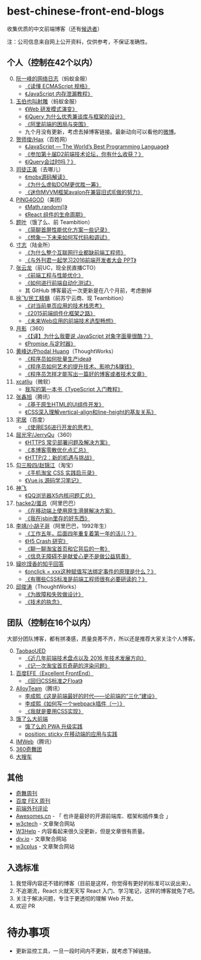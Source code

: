 # best-chinese-front-end-blogs

收集优质的中文前端博客（还有[候选者](./Candidates.md)）

注：公司信息来自网上公开资料，仅供参考，不保证准确性。

## 个人（控制在42个以内）

0. [阮一峰的网络日志](http://www.ruanyifeng.com/blog/javascript/)（蚂蚁金服）
    + [《读懂 ECMAScript 规格》](http://www.ruanyifeng.com/blog/2015/11/ecmascript-specification.html)
    + [《JavaScript 内存泄漏教程》](http://www.ruanyifeng.com/blog/2017/04/memory-leak.html)
0. [玉伯也叫射雕](https://github.com/lifesinger/blog/issues?q=is%3Aissue+is%3Aopen+sort%3Aupdated-desc)（蚂蚁金服）
    + [《Web 研发模式演变》](https://github.com/lifesinger/blog/issues/184)
    + [《jQuery 为什么优秀兼谈库与框架的设计》](https://github.com/lifesinger/blog/issues/114)
    + [《阿里前端的困局与突围》](https://github.com/lifesinger/blog/issues/141)
    + 九个月没有更新，考虑去掉博客链接。最新动向可以看他的[微博](http://weibo.com/u/1748374882)。
0. [贺师俊/Hax](https://github.com/hax/hax.github.com/issues)（百姓网）
    + [《JavaScript — The World’s Best Programming Language》](http://johnhax.net/2015/js-the-best/)
    + [《参加第十届D2前端技术论坛，你有什么收获？》](https://www.zhihu.com/question/38637676/answer/77889487)
    + [《jQuery会过时吗？》](https://www.zhihu.com/question/34892985/answer/60466608)
0. [司徒正美](http://www.cnblogs.com/rubylouvre/)（去哪儿）
    + [《mobx源码解读》](http://www.cnblogs.com/rubylouvre/p/6058045.html)
    + [《为什么虚拟DOM更优胜一筹》](http://www.cnblogs.com/rubylouvre/p/5012458.html) 
    + [《迷你MVVM框架avalon在兼容旧式IE做的努力》](http://www.cnblogs.com/rubylouvre/p/3598133.html)
0. [PING4GOD](http://pinggod.com/)（美团）
    + [《Math.random()》](http://pinggod.com/2016/Math-random/)
    + [《React 组件的生命周期》](http://pinggod.com/2015/React-%E7%BB%84%E4%BB%B6%E7%9A%84%E7%94%9F%E5%91%BD%E5%91%A8%E6%9C%9F/)
0. [题叶](https://segmentfault.com/u/jiyinyiyong/articles)（饿了么、前 Teambition）
    + [《简聊首屏性能优化方案一些记录》](https://segmentfault.com/a/1190000004287098) 
    + [《想象一下未来如何写代码和调试》](https://segmentfault.com/a/1190000003840866)
0. [寸志](https://www.zhihu.com/people/stein.cun/posts)（陆金所）
    + [《为什么整个互联网行业都缺前端工程师》](https://zhuanlan.zhihu.com/p/20598089)
    + [《与外刊君一起学习2016前端开发者大会 PPT》](https://zhuanlan.zhihu.com/p/20662724)
0. [张云龙](https://github.com/fouber/blog)（前UC，现全民直播CTO） 
    + [《前端工程与性能优化》](https://github.com/fouber/blog/issues/3) 
    + [《如何进行前端自动化测试》](https://github.com/fouber/blog/issues/7)
    + 其 GitHub 博客最近一次更新是在八个月前，考虑删掉
0. [徐飞/民工精髓](https://github.com/xufei/blog)（前苏宁云商、现 Teambition）
    + [《对当前单页应用的技术栈思考》](https://github.com/xufei/blog/issues/37)
    + [《2015前端组件化框架之路》](https://github.com/xufei/blog/issues/19) 
    + [《未来Web应用的前端技术选型畅想》](https://github.com/xufei/blog/issues/24)
0. [月影](https://www.h5jun.com/archives/)（360）
    + [《【译】为什么我要说 JavaScript 对象字面量很酷？》](https://www.h5jun.com/post/why-object-literals-in-javascript-are-cool.html)
    + [《Promise 与定时器》](https://www.h5jun.com/post/wait-promise.html)
0. [黄峰达/Phodal Huang](https://github.com/phodal/articles/issues)（ThoughtWorks）
    + [《程序员如何批量生产idea》](https://www.phodal.com/blog/how-to-create-ideas/)  
    + [《程序员如何艺术的提升技术、影响力&赚钱》](https://www.phodal.com/blog/how-to-make-money-and-improve-impact/)  
    + [《程序员怎样才能写出一篇好的博客或者技术文章》](https://www.phodal.com/blog/programmer-how-to-write-a-good-article/)
0. [xcatliu](http://blog.xcatliu.com/tags/JavaScript/)（微软）
    + [我写的第一本书《TypeScript 入门教程》](http://blog.xcatliu.com/2017/01/17/my_first_book/)
0. [张鑫旭](http://www.zhangxinxu.com/wordpress/)（腾讯）
    + [《基于原生HTML的UI组件开发》](http://www.zhangxinxu.com/wordpress/2016/01/development-of-ui-components-based-on-native-html/) 
    + [《CSS深入理解vertical-align和line-height的基友关系》](http://www.zhangxinxu.com/wordpress/2015/08/css-deep-understand-vertical-align-and-line-height/)
0. [宅居](http://otakustay.com/)（百度）
    + [《使用ES6进行开发的思考》](http://otakustay.com/es6-develop-overview/) 
0. [屈光宇/JerryQu](https://imququ.com/post/series.html)（360）
    + [《HTTPS 常见部署问题及解决方案》](https://imququ.com/post/troubleshooting-https.html)
    + [《本博客零散优化点汇总》](https://imququ.com/post/summary-of-my-blog-optimization.html) 
    + [《HTTP/2：新的机遇与挑战》](https://imququ.com/post/http2-new-opportunities-and-challenges.html)
0. [勾三股四/赵锦江](http://jiongks.name/)（淘宝）
    + [《手机淘宝 CSS 实践启示录》](http://jiongks.name/slides/css-memos/)
    + [《Vue.js 源码学习笔记》](http://jiongks.name/blog/vue-code-review/)
0. [神飞](https://www.qianduan.net/)
    + [《QQ浏览器X5内核问题汇总》](https://www.qianduan.net/qqliu-lan-qi-x5nei-he-wen-ti-hui-zong/)
0. [hacke2/蛋总](http://www.hacke2.cn/posts/)（阿里巴巴）
    + [《在移动端上使用原生滑屏解决方案》](http://www.hacke2.cn/scroll-in-uc/)
    + [《我在jsbin里存的好东西》](http://www.hacke2.cn/share-jsbin/)
0. [李靖/小胡子哥](http://barretlee.com/entry/)（阿里巴巴，1992年生）
    + [《工作五年，后面四年重复着第一年的活儿？》](http://barretlee.com/blog/2016/07/21/donnot-repeat-yourself/)
    + [《H5 Crash 研究》](http://barretlee.com/blog/2016/05/30/h5-crash-research/)
    + [《聊一聊淘宝首页和它背后的一套》](http://barretlee.com/blog/2016/06/02/thing-about-taobao-homepage/)
    + [《信息无障碍不是献爱心更不是做公益慈善》](http://barretlee.com/blog/2016/02/28/step-in-aria/)
0. [貘吃馍香的知乎回答](https://www.zhihu.com/people/tapir/answers)
    + [《onclick = xxx这种赋值写法绑定事件的原理是什么？》](https://www.zhihu.com/question/43728074/answer/96396431)
    + [《有哪些CSS标准是前端工程师很有必要研读的？》](https://www.zhihu.com/question/41191048/answer/90058208)
0. [邱俊涛](http://icodeit.org/blog/archives/)（ThoughtWorks）
    + [《为故障和失败做设计》](http://icodeit.org/2016/05/design-for-failure/)
    + [《技术的执念》](http://icodeit.org/2016/02/pitfall-of-technology/)

    

## 团队（控制在16个以内）

大部分团队博客，都有拼凑感，质量良莠不齐，所以还是推荐大家关注个人博客。


0. [TaobaoUED](http://taobaofed.org/categories/Web%E5%BC%80%E5%8F%91/)
    + [《近几年前端技术盘点以及 2016 年技术发展方向》](http://taobaofed.org/blog/2016/01/04/font-end-tech-inventory/)
    + [《记一次淘宝首页奇葩的渲染问题》](http://taobaofed.org/blog/2015/11/23/a-strange-bug-research-at-taobao-home-page/)
0. [百度EFE（Excellent FrontEnd）](http://efe.baidu.com/)
    + [《回归CSS标准之Float》](http://efe.baidu.com/blog/float/)
0. [AlloyTeam](http://www.alloyteam.com/)（腾讯）
    + [李成熙《这是前端最好的时代——论前端的“三化”建设》](https://github.com/lcxfs1991/blog/issues/3)
    + [李成熙《如何写一个webpack插件（一）》](https://github.com/lcxfs1991/blog/issues/1)
    + [《我就是要用CSS实现》](http://www.alloyteam.com/2016/01/let-see-css-world/)
0. [饿了么大前端](https://fe.ele.me/)
   + [饿了么的 PWA 升级实践](https://zhuanlan.zhihu.com/p/27853228)
   + [position: sticky 在移动端的应用与实践](https://fe.ele.me/position-sticky-zai-yi-dong-duan-de-ying-yong-yu-shi-jian/)
0. [IMWeb](http://imweb.io/)（腾讯）
0. [360奇舞团](http://www.75team.com/)
0. [大搜车](https://blog.souche.com/)

## 其他

+ [奇舞周刊](http://www.75team.com/weekly/)
+ [百度 FEX 周刊](http://fex.baidu.com/weekly/)
+ [前端外刊评论](http://qianduan.group/)
+ [Awesomes.cn](https://www.awesomes.cn/) - 「 也许是最好的开源前端库、框架和插件集合 」
+ [w3ctech](http://www.w3ctech.com/) - 文章聚合网站
+ [W3Help](http://w3help.org/zh-cn/home/compatibility.html) - 内容看起来很久没更新，但是文章很有质量。 
+ [div.io](http://div.io/#/welcome) - 文章聚合网站
+ [w3cplus](http://www.w3cplus.com/) - 文章聚合网站

 

## 入选标准

1. 我觉得内容还不错的博客（目前是这样，你觉得有更好的标准可以说出来）。
2. 不追潮流，React 火就天天写 React 入门、学习笔记，这样的博客就免了吧。
3. 关注于解决问题，专注于更透彻的理解 Web 开发。
4. 欢迎 PR

# 待办事项

+ 更新监控工具，一旦一段时间内不更新，就考虑下掉链接。
